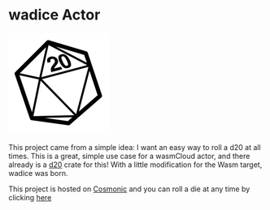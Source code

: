 # wadice Actor
![favicon](./static/favicon.ico)

This project came from a simple idea: I want an easy way to roll a d20 at all times. This is a great, simple use case for a wasmCloud actor, and there already is a [d20](https://crates.io/crates/d20) crate for this! With a little modification for the Wasm target, wadice was born.

This project is hosted on [Cosmonic](https://cosmonic.com) and you can roll a die at any time by clicking [here](https://little-moon-8040.cosmonic.app/)
